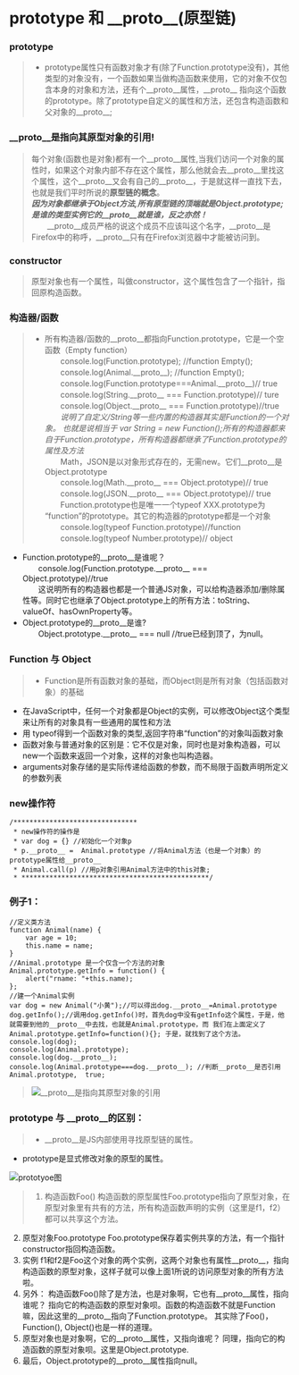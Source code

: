 # prototype 和 \_\_proto\_\_(原型链)

### prototype
> * prototype属性只有函数对象才有(除了Function.prototype没有)，其他类型的对象没有，一个函数如果当做构造函数来使用，它的对象不仅包含本身的对象和方法，还有个\_\_proto\_\_属性，\_\_proto\_\_ 指向这个函数的prototype。除了prototype自定义的属性和方法，还包含构造函数和父对象的\_\_proto\_\_;

### \_\_proto\_\_是指向其原型对象的引用!  
> 每个对象(函数也是对象)都有一个\_\_proto\_\_属性,当我们访问一个对象的属性时，如果这个对象内部不存在这个属性，那么他就会去\_\_proto\_\_里找这个属性，这个\_\_proto\_\_又会有自己的\_\_proto\_\_，于是就这样一直找下去，也就是我们平时所说的**原型链的概念**。  
 ***因为对象都继承于Object方法,所有原型链的顶端就是Object.prototype;***  
 ***是谁的类型实例它的\_\_proto\_\_就是谁，反之亦然！***  
　　\_\_proto\_\_成员严格的说这个成员不应该叫这个名字，\_\_proto\_\_是Firefox中的称呼，\_\_proto\_\_只有在Firefox浏览器中才能被访问到。
### constructor
> 原型对象也有一个属性，叫做constructor，这个属性包含了一个指针，指回原构造函数。

### 构造器/函数
> * 所有构造器/函数的\_\_proto\_\_都指向Function.prototype，它是一个空函数（Empty function）  
　　console.log(Function.prototype);  //function Empty();  
　　console.log(Animal.\_\_proto\_\_);    //function Empty();  
　　console.log(Function.prototype===Animal.\_\_proto\_\_)// true  
　　console.log(String.\_\_proto\_\_ === Function.prototype)// ture  
　　console.log(Object.\_\_proto\_\_ === Function.prototype)//true  
　　*说明了自定义/String等一些内置的构造器其实是Function的一个对象。 也就是说相当于 var String = new Function();所有的构造器都来自于Function.prototype，所有构造器都继承了Function.prototype的属性及方法*  
　　Math，JSON是以对象形式存在的，无需new。它们\_\_proto\_\_是Object.prototype  
　　console.log(Math.\_\_proto\_\_ === Object.prototype)// true  
　　console.log(JSON.\_\_proto\_\_ === Object.prototype)// true  
　　Function.prototype也是唯一一个typeof XXX.prototype为 “function”的prototype。其它的构造器的prototype都是一个对象  
　　console.log(typeof Function.prototype)//function  
　　console.log(typeof Number.prototype)// object  
* Function.prototype的\_\_proto\_\_是谁呢？  
　　console.log(Function.prototype.\_\_proto\_\_ === Object.prototype)//true  
　　这说明所有的构造器也都是一个普通JS对象，可以给构造器添加/删除属性等。同时它也继承了Object.prototype上的所有方法：toString、valueOf、hasOwnProperty等。
* Object.prototype的\_\_proto\_\_是谁?  
　　Object.prototype.\_\_proto\_\_ === null //true已经到顶了，为null。  

### Function 与 Object 
> * Function是所有函数对象的基础，而Object则是所有对象（包括函数对象）的基础
* 在JavaScript中，任何一个对象都是Object的实例，可以修改Object这个类型来让所有的对象具有一些通用的属性和方法
* 用 typeof得到一个函数对象的类型,返回字符串“function”的对象叫函数对象
* 函数对象与普通对象的区别是：它不仅是对象，同时也是对象构造器，可以new一个函数来返回一个对象，这样的对象也叫构造器。
* arguments对象存储的是实际传递给函数的参数，而不局限于函数声明所定义的参数列表
 
 
### new操作符

    /*******************************
     * new操作符的操作是
     * var dog = {} //初始化一个对象p
     * p.__proto__ =  Animal.prototype //将Animal方法（也是一个对象）的prototype属性给__proto__
     * Animal.call(p) //用p对象引用Animal方法中的this对象;
     * ***********************************************/
### 例子1：
    //定义类方法
    function Animal(name) {
        var age = 10;
        this.name = name;
    }
    //Animal.prototype 是一个仅含一个方法的对象
    Animal.prototype.getInfo = function() {
        alert("rname: "+this.name);
    };
    //建一个Animal实例
    var dog = new Animal("小黄");//可以得出dog.__proto__=Animal.prototype
    dog.getInfo();//调用dog.getInfo()时，首先dog中没有getInfo这个属性，于是，他就需要到他的__proto__中去找，也就是Animal.prototype，而 我们在上面定义了Animal.prototype.getInfo=function(){}; 于是，就找到了这个方法。
    console.log(dog);
    console.log(Animal.prototype);
    console.log(dog.__proto__);
    console.log(Animal.prototype===dog.__proto__); //判断__proto__是否引用 Animal.prototype,  true;

> ![\_\_proto\_\_是指向其原型对象的引用][1]

### prototype 与 \_\_proto\_\_的区别：
> * \_\_proto\_\_是JS内部使用寻找原型链的属性。 
* prototype是显式修改对象的原型的属性。 

![prototyoe图][2]
> 1. 构造函数Foo()
构造函数的原型属性Foo.prototype指向了原型对象，在原型对象里有共有的方法，所有构造函数声明的实例（这里是f1，f2）都可以共享这个方法。
2. 原型对象Foo.prototype
Foo.prototype保存着实例共享的方法，有一个指针constructor指回构造函数。
3. 实例
f1和f2是Foo这个对象的两个实例，这两个对象也有属性__proto__，指向构造函数的原型对象，这样子就可以像上面1所说的访问原型对象的所有方法啦。
4. 另外：
构造函数Foo()除了是方法，也是对象啊，它也有__proto__属性，指向谁呢？
指向它的构造函数的原型对象呗。函数的构造函数不就是Function嘛，因此这里的__proto__指向了Function.prototype。
其实除了Foo()，Function(), Object()也是一样的道理。
5. 原型对象也是对象啊，它的__proto__属性，又指向谁呢？
同理，指向它的构造函数的原型对象呗。这里是Object.prototype.
6. 最后，Object.prototype的__proto__属性指向null。



[1]: https://github.com/lm-JS/js-propotype-this-new-apply-call/blob/master/prototype/i.png
[2]: https://github.com/lm-JS/js-propotype-this-new-apply-call/blob/master/prototype/e83bca5f1d1e6bf359d1f75727968c11_b.jpg
[3]: https://github.com/lm-JS/js-propotype-this-new-apply-call/blob/master/prototype/iii.png
